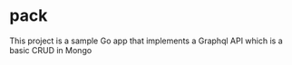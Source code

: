 # pack
This project is a sample Go app that implements a Graphql API which is a basic CRUD in Mongo
